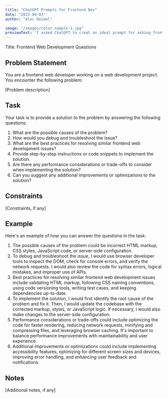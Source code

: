 ```yaml
---
title: "ChatGPT Prompts for Frontend Dev"
date: "2023-04-03"
author: "Alec Reimel"

image: "/images/color-sample-1.jpg"
previewText: "I asked ChatGPT to creat an ideal prompt for asking frontend dev questions."
---
```


Title: Frontend Web Development Questions

## Problem Statement

You are a frontend web developer working on a web development project. You encounter the following problem:

[Problem description]

## Task

Your task is to provide a solution to the problem by answering the following questions:

1. What are the possible causes of the problem?
2. How would you debug and troubleshoot the issue?
3. What are the best practices for resolving similar frontend web development issues?
4. Provide step-by-step instructions or code snippets to implement the solution.
5. Are there any performance considerations or trade-offs to consider when implementing the solution?
6. Can you suggest any additional improvements or optimizations to the solution?

## Constraints

[Constraints, if any]

## Example

Here's an example of how you can answer the questions in the task:

1. The possible causes of the problem could be incorrect HTML markup, CSS styles, JavaScript code, or server-side configuration.
2. To debug and troubleshoot the issue, I would use browser developer tools to inspect the DOM, check for console errors, and verify the network requests. I would also review the code for syntax errors, logical mistakes, and improper use of APIs.
3. Best practices for resolving similar frontend web development issues include validating HTML markup, following CSS naming conventions, using code versioning tools, writing test cases, and keeping dependencies up-to-date.
4. To implement the solution, I would first identify the root cause of the problem and fix it. Then, I would update the codebase with the corrected markup, styles, or JavaScript logic. If necessary, I would also make changes to the server-side configuration.
5. Performance considerations or trade-offs could include optimizing the code for faster rendering, reducing network requests, minifying and compressing files, and leveraging browser caching. It's important to balance performance improvements with maintainability and user experience.
6. Additional improvements or optimizations could include implementing accessibility features, optimizing for different screen sizes and devices, improving error handling, and enhancing user feedback and notifications.

## Notes

[Additional notes, if any]
